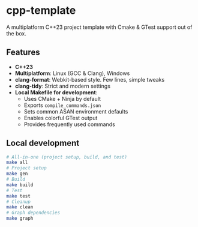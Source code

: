 <!-- vim: set foldlevel=2: -->

# cpp-template
A multiplatform C++23 project template with Cmake & GTest support out of the box.

## Features
- **C++23**
- **Multiplatform**: Linux (GCC & Clang), Windows
- **clang-format**: Webkit-based style. Few lines, simple tweaks
- **clang-tidy**: Strict and modern settings
- **Local Makefile for development**:
    - Uses CMake + Ninja by default
    - Exports `compile_commands.json`
    - Sets common ASAN environment defaults
    - Enables colorful GTest output
    - Provides frequently used commands

## Local development
```bash
# All-in-one (project setup, build, and test)
make all
# Project setup
make gen
# Build
make build
# Test
make test
# Cleanup
make clean
# Graph dependencies
make graph
```
